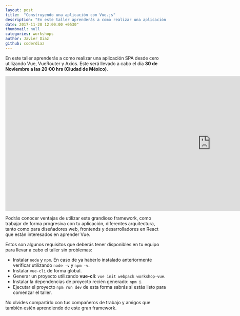 ```yaml
---
layout: post
title:  "Construyendo una aplicación con Vue.js"
description: "En este taller aprenderás a como realizar una aplicación SPA desde cero utilizando Vue, VueRouter y Axios"
date: 2017-11-28 12:00:00 +0530"
thumbnail: null
categories: workshops
author: Javier Diaz
github: coderdiaz
---
```

En este taller aprenderás a como realizar una aplicación SPA desde cero utilizando Vue, VueRouter y Axios. Este será llevado a cabo el día **30 de Noviembre a las 20:00 hrs (Ciudad de México)**.

<iframe width="1280" height="420" src="https://www.youtube.com/embed/Ttwd04svgWk" frameborder="0" gesture="media" allow="encrypted-media" allowfullscreen></iframe>

Podrás conocer ventajas de utilizar este grandioso framework, como trabajar de forma progresiva con tu aplicación, diferentes arquitectura, tanto como para diseñadores web, frontends y desarrolladores en React que están interesados en aprender Vue.

Estos son algunos requisitos que deberás tener disponibles en tu equipo para llevar a cabo el taller sin problemas:
- Instalar `node` y `npm`. En caso de ya haberlo instalado anteriormente verificar utilizando `node -v` y `npm -v`.
- Instalar `vue-cli` de forma global.
- Generar un proyecto utilizando **vue-cli**: `vue init webpack workshop-vue`.
- Instalar la dependencias de proyecto recién generado: `npm i`.
- Ejecutar el proyecto `npm run dev` de esta forma sabrás si estás listo para comenzar el taller.

No olvides compartirlo con tus compañeros de trabajo y amigos que también estén aprendiendo de este gran framework.

